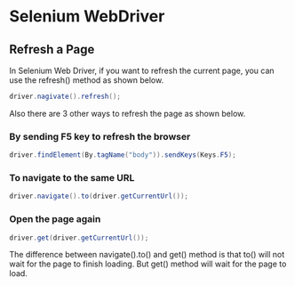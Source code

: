 # Selenium WebDriver

## Refresh a Page
In Selenium Web Driver, if you want to refresh the current page, you can use the refresh() method as shown below.

```java
driver.nagivate().refresh();
```

Also there are 3 other ways to refresh the page as shown below.

### By sending F5 key to refresh the browser

```java
driver.findElement(By.tagName("body")).sendKeys(Keys.F5);
```

### To navigate to the same URL

```java
driver.navigate().to(driver.getCurrentUrl());
```

### Open the page again

```java
driver.get(driver.getCurrentUrl());
```

The difference between navigate().to() and get() method is that to() will not wait for the page to finish loading. But get() method will wait for the page to load.
